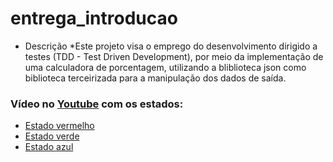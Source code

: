 # entrega_introducao

* Descrição
  *Este projeto visa o emprego do desenvolvimento dirigido a testes (TDD - Test Driven Development), por meio da implementação 
   de uma calculadora de porcentagem, utilizando a bliblioteca json como biblioteca terceirizada para a manipulação dos dados de saída. 
   
### Vídeo no [Youtube](https://youtu.be/ePhYPV5GFPE) com os estados:
  
  * [Estado vermelho](https://youtu.be/ePhYPV5GFPE?t=169)
  * [Estado verde](https://youtu.be/ePhYPV5GFPE?t=208)
  * [Estado azul](https://youtu.be/ePhYPV5GFPE?t=326)
